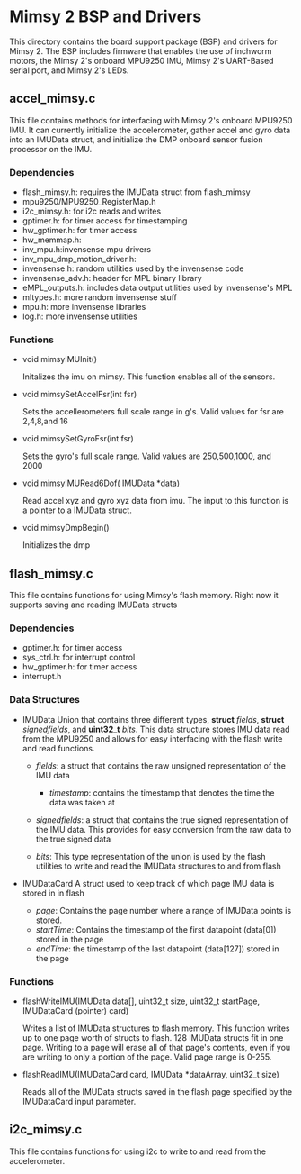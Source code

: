 # Mimsy 2 BSP and Drivers
This directory contains the board support package (BSP) and drivers for Mimsy 2. The BSP includes firmware that enables the use of inchworm motors, the Mimsy 2's onboard MPU9250 IMU, Mimsy 2's UART-Based serial port, and Mimsy 2's LEDs. 

## accel_mimsy.c
This file contains methods for interfacing with Mimsy 2's onboard MPU9250 IMU. It can currently initialize the accelerometer, gather accel and gyro data into an IMUData struct, and initialize the DMP onboard sensor fusion processor on the IMU. 

### Dependencies
* flash_mimsy.h: requires the IMUData struct from flash_mimsy
* mpu9250/MPU9250_RegisterMap.h
* i2c_mimsy.h: for i2c reads and writes
* gptimer.h: for timer access for timestamping
* hw_gptimer.h: for timer access
* hw_memmap.h: 
* inv_mpu.h:invensense mpu drivers
* inv_mpu_dmp_motion_driver.h:
* invensense.h: random utilities used by the invensense code
* invensense_adv.h: header for MPL binary library
* eMPL_outputs.h: includes data output utilities used by invensense's MPL
* mltypes.h: more random invensense stuff
* mpu.h: more invensense libraries
* log.h: more invensense utilities

### Functions 
* void mimsyIMUInit()

  Initalizes the imu on mimsy. This function enables all of the sensors.


* void mimsySetAccelFsr(int fsr)

  Sets the accellerometers full scale range in g's. Valid values for fsr are 2,4,8,and 16


* void mimsySetGyroFsr(int fsr)

  Sets the gyro's full scale range. Valid values are 250,500,1000, and 2000


* void mimsyIMURead6Dof( IMUData *data)

  Read accel xyz and gyro xyz data from imu. The input to this function is a pointer to a IMUData struct.


* void mimsyDmpBegin()

  Initializes the dmp 
  
## flash_mimsy.c
This file contains functions for using Mimsy's flash memory. Right now it supports saving and reading IMUData structs 
### Dependencies
* gptimer.h: for timer access
* sys_ctrl.h: for interrupt control
* hw_gptimer.h: for timer access
* interrupt.h

### Data Structures
* IMUData
  Union that contains three different types, **struct** *fields*, **struct** *signedfields*, and **uint32_t** *bits*. This data structure stores IMU data read from the MPU9250 and allows for easy interfacing with the flash write and read functions. 
  * *fields*: a struct that contains the raw unsigned representation of the IMU data
    * *timestamp*: contains the timestamp that denotes the time the data was taken at
  * *signedfields*: a struct that contains the true signed representation of the IMU data. This provides for easy conversion from the raw data to the true signed data
  
  * *bits*: This type representation of the union is used by the flash utilities to write and read the IMUData structures to and from flash
  
* IMUDataCard
  A struct used to keep track of which page IMU data is stored in in flash
  * *page*: Contains the page number where a range of IMUData points is stored. 
  * *startTime*: Contains the timestamp of the first datapoint (data[0]) stored in the page
  * *endTime*: the timestamp of the last datapoint (data[127]) stored in the page
    

### Functions
* flashWriteIMU(IMUData data[], uint32_t size, uint32_t startPage, IMUDataCard (pointer) card)

  Writes a list of IMUData structures to flash memory. This function writes up to one page worth of structs to flash.  128 IMUData structs fit in one page. Writing to a page will erase all of that page's contents, even if you are writing to only a portion of the page. Valid page range is 0-255.
  
* flashReadIMU(IMUDataCard card, IMUData *dataArray, uint32_t size)

  Reads all of the IMUData structs saved in the flash page specified by the IMUDataCard input parameter. 


## i2c_mimsy.c
This file contains functions for using i2c to write to and read from the accelerometer.
